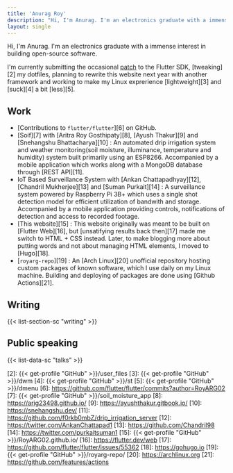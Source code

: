 ```yaml
---
title: 'Anurag Roy'
description: "Hi, I'm Anurag. I'm an electronics graduate with a immense interest in building open-source software."
layout: single
---
```


Hi, I'm Anurag. I'm an electronics graduate with a immense interest in building
open-source software.

I'm currently submitting the occasional [patch][1] to the Flutter SDK,
[tweaking][2] my dotfiles, planning to rewrite this website next year with
another framework and working to make my Linux exprerience [lightweight][3] and
[suck][4] a bit [less][5].

## Work

- [Contributions to `flutter/flutter`][6] on GitHub.
- [Soif][7] with [Aritra Roy Gosthipaty][8], [Ayush Thakur][9] and [Snehangshu Bhattacharya][10]
  : An automated drip irrigation system and weather monitoring(soil moisture,
  illuminance, temperature and humidity) system built primarily using an
  ESP8266. Accompanied by a mobile application which works along with a MongoDB
  database through [REST API][11].
- IoT Based Surveillance System with [Ankan Chattapadhyay][12], [Chandril Mukherjee][13] and [Suman Purkait][14]
  : A surveillance system powered by Raspberry Pi 3B+ which uses a single shot
  detection model for efficient utilization of bandwith and storage.
  Accompanied by a mobile application providing controls, notifications of
  detection and access to recorded footage.
- [This website][15]
  : This website originally was meant to be built on [Flutter Web][16], but
  [unsatifying results back then][17] made me switch to HTML + CSS instead.
  Later, to make blogging more about putting words and not about managing HTML
  elements, I moved to [Hugo][18].
- [`royarg-repo`][19]
  : An [Arch Linux][20] unofficial repository hosting custom packages of known
  software, which I use daily on my Linux machine. Building and deploying of
  packages are done using [Github Actions][21].

## Writing

{{< list-section-sc "writing" >}}

## Public speaking

{{< list-data-sc "talks" >}}

[1]: https://github.com/flutter/flutter/pulls?q=is%3Apr+author%3ARoyARG02
[2]: {{< get-profile "GitHub" >}}/user_files
[3]: {{< get-profile "GitHub" >}}/dwm
[4]: {{< get-profile "GitHub" >}}/st
[5]: {{< get-profile "GitHub" >}}/dmenu
[6]: https://github.com/flutter/flutter/commits?author=RoyARG02
[7]: {{< get-profile "GitHub" >}}/soil_moisture_app
[8]: https://arig23498.github.io/
[9]: https://ayushthakur.gitbook.io/
[10]: https://snehangshu.dev/
[11]: https://github.com/f0rkb0mbZ/drip_irrigation_server
[12]: https://twitter.com/AnkanChattapad1
[13]: https://github.com/Chandril98
[14]: https://twitter.com/purkaitsuman1
[15]: {{< get-profile "GitHub" >}}/RoyARG02.github.io/
[16]: https://flutter.dev/web
[17]: https://github.com/flutter/flutter/issues/55362
[18]: https://gohugo.io
[19]: {{< get-profile "GitHub" >}}/royarg-repo/
[20]: https://archlinux.org
[21]: https://github.com/features/actions
